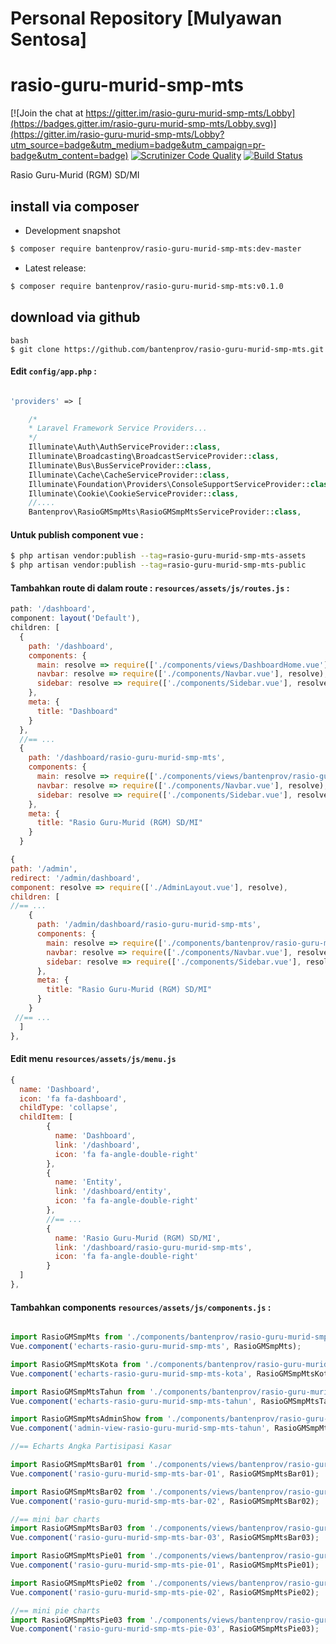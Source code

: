 # Personal Repository [Mulyawan Sentosa]
# rasio-guru-murid-smp-mts

[![Join the chat at https://gitter.im/rasio-guru-murid-smp-mts/Lobby](https://badges.gitter.im/rasio-guru-murid-smp-mts/Lobby.svg)](https://gitter.im/rasio-guru-murid-smp-mts/Lobby?utm_source=badge&utm_medium=badge&utm_campaign=pr-badge&utm_content=badge)
[![Scrutinizer Code Quality](https://scrutinizer-ci.com/g/bantenprov/rasio-guru-murid-smp-mts/badges/quality-score.png?b=master)](https://scrutinizer-ci.com/g/bantenprov/rasio-guru-murid-smp-mts/?branch=master)
[![Build Status](https://scrutinizer-ci.com/g/bantenprov/rasio-guru-murid-smp-mts/badges/build.png?b=master)](https://scrutinizer-ci.com/g/bantenprov/rasio-guru-murid-smp-mts/build-status/master)

Rasio Guru-Murid (RGM) SD/MI

## install via composer

- Development snapshot
```bash
$ composer require bantenprov/rasio-guru-murid-smp-mts:dev-master
```
- Latest release:

```bash
$ composer require bantenprov/rasio-guru-murid-smp-mts:v0.1.0
```

## download via github
~~~
bash
$ git clone https://github.com/bantenprov/rasio-guru-murid-smp-mts.git
~~~


#### Edit `config/app.php` :
```php

'providers' => [

    /*
    * Laravel Framework Service Providers...
    */
    Illuminate\Auth\AuthServiceProvider::class,
    Illuminate\Broadcasting\BroadcastServiceProvider::class,
    Illuminate\Bus\BusServiceProvider::class,
    Illuminate\Cache\CacheServiceProvider::class,
    Illuminate\Foundation\Providers\ConsoleSupportServiceProvider::class,
    Illuminate\Cookie\CookieServiceProvider::class,
    //....
    Bantenprov\RasioGMSmpMts\RasioGMSmpMtsServiceProvider::class,

```

#### Untuk publish component vue :

```bash
$ php artisan vendor:publish --tag=rasio-guru-murid-smp-mts-assets
$ php artisan vendor:publish --tag=rasio-guru-murid-smp-mts-public
```
#### Tambahkan route di dalam route : `resources/assets/js/routes.js` :

```javascript
path: '/dashboard',
component: layout('Default'),
children: [
  {
    path: '/dashboard',
    components: {
      main: resolve => require(['./components/views/DashboardHome.vue'], resolve),
      navbar: resolve => require(['./components/Navbar.vue'], resolve),
      sidebar: resolve => require(['./components/Sidebar.vue'], resolve)
    },
    meta: {
      title: "Dashboard"
    }
  },
  //== ...
  {
    path: '/dashboard/rasio-guru-murid-smp-mts',
    components: {
      main: resolve => require(['./components/views/bantenprov/rasio-guru-murid-smp-mts/DashboardRasioGMSmpMts.vue'], resolve),
      navbar: resolve => require(['./components/Navbar.vue'], resolve),
      sidebar: resolve => require(['./components/Sidebar.vue'], resolve)
    },
    meta: {
      title: "Rasio Guru-Murid (RGM) SD/MI"
    }
  }
```

```javascript
{
path: '/admin',
redirect: '/admin/dashboard',
component: resolve => require(['./AdminLayout.vue'], resolve),
children: [
//== ...
    {
      path: '/admin/dashboard/rasio-guru-murid-smp-mts',
      components: {
        main: resolve => require(['./components/bantenprov/rasio-guru-murid-smp-mts/RasioGMSmpMtsAdmin.show.vue'], resolve),
        navbar: resolve => require(['./components/Navbar.vue'], resolve),
        sidebar: resolve => require(['./components/Sidebar.vue'], resolve)
      },
      meta: {
        title: "Rasio Guru-Murid (RGM) SD/MI"
      }
    }
 //== ...   
  ]
},

```
#### Edit menu `resources/assets/js/menu.js`

```javascript
{
  name: 'Dashboard',
  icon: 'fa fa-dashboard',
  childType: 'collapse',
  childItem: [
        {
          name: 'Dashboard',
          link: '/dashboard',
          icon: 'fa fa-angle-double-right'
        },
        {
          name: 'Entity',
          link: '/dashboard/entity',
          icon: 'fa fa-angle-double-right'
        },
        //== ...
        {
          name: 'Rasio Guru-Murid (RGM) SD/MI',
          link: '/dashboard/rasio-guru-murid-smp-mts',
          icon: 'fa fa-angle-double-right'
        }
  ]
},

```

#### Tambahkan components `resources/assets/js/components.js` :

```javascript

import RasioGMSmpMts from './components/bantenprov/rasio-guru-murid-smp-mts/RasioGMSmpMts.chart.vue';
Vue.component('echarts-rasio-guru-murid-smp-mts', RasioGMSmpMts);

import RasioGMSmpMtsKota from './components/bantenprov/rasio-guru-murid-smp-mts/RasioGMSmpMtsKota.chart.vue';
Vue.component('echarts-rasio-guru-murid-smp-mts-kota', RasioGMSmpMtsKota);

import RasioGMSmpMtsTahun from './components/bantenprov/rasio-guru-murid-smp-mts/RasioGMSmpMtsTahun.chart.vue';
Vue.component('echarts-rasio-guru-murid-smp-mts-tahun', RasioGMSmpMtsTahun);

import RasioGMSmpMtsAdminShow from './components/bantenprov/rasio-guru-murid-smp-mts/RasioGMSmpMtsAdmin.show.vue';
Vue.component('admin-view-rasio-guru-murid-smp-mts-tahun', RasioGMSmpMtsAdminShow);

//== Echarts Angka Partisipasi Kasar

import RasioGMSmpMtsBar01 from './components/views/bantenprov/rasio-guru-murid-smp-mts/RasioGMSmpMtsBar01.vue';
Vue.component('rasio-guru-murid-smp-mts-bar-01', RasioGMSmpMtsBar01);

import RasioGMSmpMtsBar02 from './components/views/bantenprov/rasio-guru-murid-smp-mts/RasioGMSmpMtsBar02.vue';
Vue.component('rasio-guru-murid-smp-mts-bar-02', RasioGMSmpMtsBar02);

//== mini bar charts
import RasioGMSmpMtsBar03 from './components/views/bantenprov/rasio-guru-murid-smp-mts/RasioGMSmpMtsBar03.vue';
Vue.component('rasio-guru-murid-smp-mts-bar-03', RasioGMSmpMtsBar03);

import RasioGMSmpMtsPie01 from './components/views/bantenprov/rasio-guru-murid-smp-mts/RasioGMSmpMtsPie01.vue';
Vue.component('rasio-guru-murid-smp-mts-pie-01', RasioGMSmpMtsPie01);

import RasioGMSmpMtsPie02 from './components/views/bantenprov/rasio-guru-murid-smp-mts/RasioGMSmpMtsPie02.vue';
Vue.component('rasio-guru-murid-smp-mts-pie-02', RasioGMSmpMtsPie02);

//== mini pie charts
import RasioGMSmpMtsPie03 from './components/views/bantenprov/rasio-guru-murid-smp-mts/RasioGMSmpMtsPie03.vue';
Vue.component('rasio-guru-murid-smp-mts-pie-03', RasioGMSmpMtsPie03);
```
